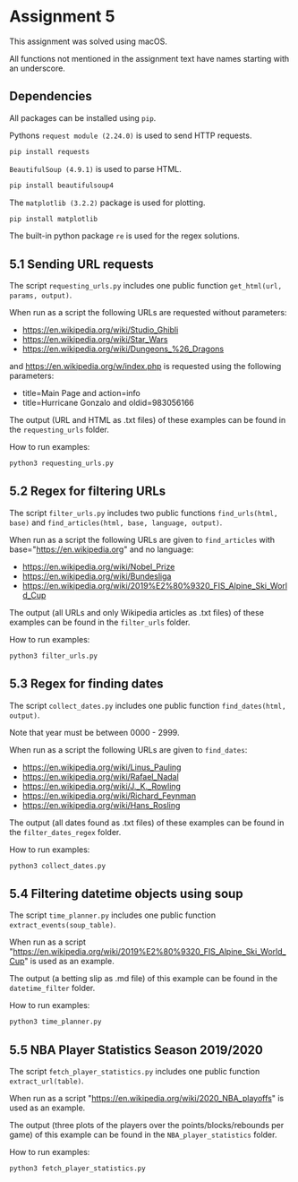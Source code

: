 # Assignment 5

This assignment was solved using macOS.

All functions not mentioned in the assignment text have names starting with an underscore.

## Dependencies
All packages can be installed using `pip`.

Pythons `request module (2.24.0)` is used to send HTTP requests.
```bash
pip install requests
```

`BeautifulSoup (4.9.1)` is used to parse HTML.
```bash
pip install beautifulsoup4
```

The `matplotlib (3.2.2)` package is used for plotting.
```bash
pip install matplotlib
```

The built-in python package `re` is used for the regex solutions.

## 5.1 Sending URL requests
The script `requesting_urls.py` includes one public function `get_html(url, params, output)`.

When run as a script the following URLs are requested without parameters:
- https://en.wikipedia.org/wiki/Studio_Ghibli
- https://en.wikipedia.org/wiki/Star_Wars
- https://en.wikipedia.org/wiki/Dungeons_%26_Dragons

and https://en.wikipedia.org/w/index.php is requested using the following parameters:
- title=Main Page and action=info
- title=Hurricane Gonzalo and oldid=983056166

The output (URL and HTML as .txt files) of these examples can be found in the `requesting_urls` folder.

How to run examples:
```bash
python3 requesting_urls.py
```

## 5.2 Regex for filtering URLs
The script `filter_urls.py` includes two public functions `find_urls(html, base)` and `find_articles(html, base, language, output)`.

When run as a script the following URLs are given to `find_articles` with base="https://en.wikipedia.org" and no language:
- https://en.wikipedia.org/wiki/Nobel_Prize
- https://en.wikipedia.org/wiki/Bundesliga
- https://en.wikipedia.org/wiki/2019%E2%80%9320_FIS_Alpine_Ski_World_Cup

The output (all URLs and only Wikipedia articles as .txt files) of these examples can be found in the `filter_urls` folder.

How to run examples:
```bash
python3 filter_urls.py
```

## 5.3 Regex for finding dates
The script `collect_dates.py` includes one public function `find_dates(html, output)`.

Note that year must be between 0000 - 2999.

When run as a script the following URLs are given to `find_dates`:
- https://en.wikipedia.org/wiki/Linus_Pauling
- https://en.wikipedia.org/wiki/Rafael_Nadal
- https://en.wikipedia.org/wiki/J._K._Rowling
- https://en.wikipedia.org/wiki/Richard_Feynman
- https://en.wikipedia.org/wiki/Hans_Rosling

The output (all dates found as .txt files) of these examples can be found in the `filter_dates_regex` folder.

How to run examples:
```bash
python3 collect_dates.py
```

## 5.4 Filtering datetime objects using soup
The script `time_planner.py` includes one public function `extract_events(soup_table)`.

When run as a script "https://en.wikipedia.org/wiki/2019%E2%80%9320_FIS_Alpine_Ski_World_Cup" is used as an example.

The output (a betting slip as .md file) of this example can be found in the `datetime_filter` folder.

How to run examples:
```bash
python3 time_planner.py
```

## 5.5 NBA Player Statistics Season 2019/2020
The script `fetch_player_statistics.py` includes one public function `extract_url(table)`.

When run as a script "https://en.wikipedia.org/wiki/2020_NBA_playoffs" is used as an example.

The output (three plots of the players over the points/blocks/rebounds per game) of this example can be found in the `NBA_player_statistics` folder.

How to run examples:
```bash
python3 fetch_player_statistics.py
```